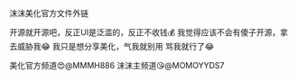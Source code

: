 沫沫美化官方文件外链

开源就开源吧，反正UI是泛滥的，反正不收钱💰
我觉得应该不会有傻子开源，拿去威胁我😂
我只是想分享美化，气我就别用 骂我就行了😂

美化官方频道😍@MMMH886
沫沫主频道😘@MOMOYYDS7
